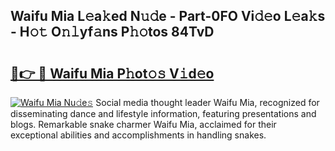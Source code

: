 ## Waifu Mia L𝚎a𝚔ed N𝚞𝚍e - Part-0FO Vi𝚍𝚎o L𝚎a𝚔s - H𝚘𝚝 O𝚗𝚕yf𝚊ns P𝚑𝚘tos 84TvD

# <h2><a href="http://kfe85x.oniu.top/?m=Waifu+Mia">🔗👉 🔴 Waifu Mia P𝚑ot𝚘𝚜 V𝚒d𝚎o</a></h2>

[![Waifu Mia Nu𝚍e𝚜](https://i.imgur.com/0qMVB7G.gif)](http://kfe85x.oniu.top/?m=Waifu+Mia)
Social media thought leader Waifu Mia, recognized for disseminating dance and lifestyle information, featuring presentations and blogs. Remarkable snake charmer Waifu Mia, acclaimed for their exceptional abilities and accomplishments in handling snakes.  
